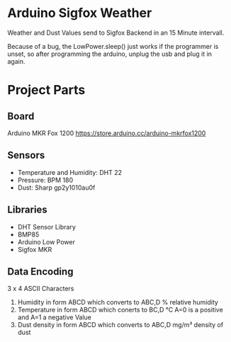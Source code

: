 # Arduino Sigfox Weather 
Weather and Dust Values send to Sigfox Backend in an 15 Minute intervall.

Because of a bug, the LowPower.sleep() just works if the programmer is unset, so after programming the arduino, unplug the usb and plug it in again.

# Project Parts
## Board
Arduino MKR Fox 1200
https://store.arduino.cc/arduino-mkrfox1200

## Sensors
- Temperature and Humidity: DHT 22
- Pressure: BPM 180
- Dust: Sharp gp2y1010au0f

## Libraries
- DHT Sensor Library
- BMP85
- Arduino Low Power
- Sigfox MKR

## Data Encoding
3 x 4 ASCII Characters
1. Humidity in form ABCD which converts to ABC,D % relative humidity
2. Temperature in form ABCD which conerts to BC,D °C A=0 is a positive and A=1 a negative Value
3. Dust density in form ABCD which converts to ABC,D mg/m³ density of dust

